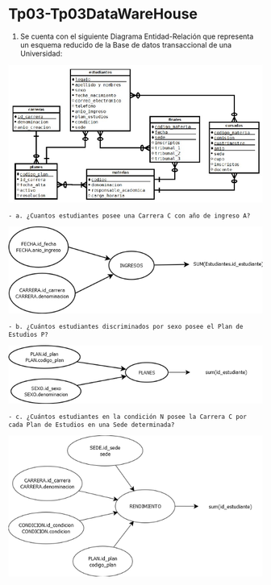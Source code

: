 # Tp03-Tp03DataWareHouse
1. Se cuenta con el siguiente Diagrama Entidad-Relación que representa un esquema reducido de la Base de datos transaccional de una Universidad:

![diagrama_DER](img/DER_punto1.jpg)

    - a. ¿Cuantos estudiantes posee una Carrera C con año de ingreso A?

![diagrama_punto1a](img/diagrama_punto1a.png)

    - b. ¿Cuántos estudiantes discriminados por sexo posee el Plan de Estudios P?

![diagrma_punto1b](img/diagrama_punto1b.png)

    - c. ¿Cuántos estudiantes en la condición N posee la Carrera C por cada Plan de Estudios en una Sede determinada?

![diagrma_punto1c](img/diagrama_punto1c.png)


